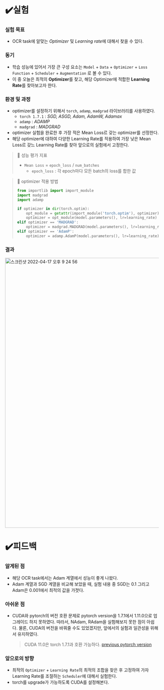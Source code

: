 # ✔️실험
### 실험 목표

- OCR task에 알맞는 *Optimizer* 및 *Learning rate*에 대해서 찾을 수 있다.

### 동기

- 학습 성능에 있어서 가장 큰 구성 요소는 `Model` + `Data` + `Optimizer` +  `Loss Function` + `Scheduler` + `Augmentation` 로 볼 수 있다.
- 이 중 오늘은 최적의 **Optimizer**를 찾고, 해당 Optimizer에 적합한 **Learning Rate**를 찾아보고자 한다.

### 환경 및 과정

- optimizer를 설정하기 위해서 `torch`, `adamp`, `madgrad` 라이브러리를 사용하였다.
  - `torch 1.7.1` : *SGD, ASGD, Adam, AdamW, Adamax*
  - `adamp` : *ADAMP*
  - `madgrad` : *MADGRAD*
- optimizer 실험을 완료한 후 가장 적은 Mean Loss르 갖는 optimizer를 선정한다.
- 해당 optimizer에 대하여 다양한 Learning Rate를 적용하여 가장 낮은 Mean Loss르 갖느 Learning Rate를 찾아 앞으로의 실험에서 고정한다.


> 📎 성능 평가 지표
> - `Mean Loss` = `epoch_loss` / `num_batches`
>   - `epoch_loss` : 각 epoch마다 모든 batch의 loss를 합한 값

> 📎 optimizer 적용 방법
> ```python
> from importlib import import_module
> import madgrad
> import adamp
> 
> if optimizer in dir(torch.optim):
>     opt_module = getattr(import_module('torch.optim'), optimizer)
>     optimizer = opt_module(model.parameters(), lr=learning_rate)
> elif optimizer == 'MADGRAD':
>     optimizer = madgrad.MADGRAD(model.parameters(), lr=learning_rate)
> elif optimizer == 'AdamP':
>     optimizer = adamp.AdamP(model.parameters(), lr=learning_rate)
> ```

### 결과

<img width="880" alt="스크린샷 2022-04-17 오후 9 24 56" src="https://user-images.githubusercontent.com/57162812/163714171-c930fed3-3b0c-4f96-998b-727cfbaafb5c.png">

# ✔️피드백
### 알게된 점
- 해당 OCR task에서는 Adam 계열에서 성능이 좋게 나왔다.
- Adam 계열과 SGD 계열을 비교해 보았을 때, 실험 내용 중 SGD는 0.1 그리고 Adam은 0.001에서 최적의 값을 가졋다.

### 아쉬운 점
- CUDA와 pytorch의 버전 호환 문제로 pytorch version을 1.7.1에서 1.11.0으로 업그레이드 하지 못하였다. 따라서, NAdam, RAdam을 실험해보지 못한 점이 아쉽다. 물론, CUDA의 버전을 바꿔줄 수도 있었겠지만, 앞에서의 실험과 일관성을 위해서 유지하였다.  
  > CUDA 11.0은 torch 1.7.1과 호환 가능하다.
  [previous pytorch version](https://pytorch.org/get-started/previous-versions/)
  
### 앞으로의 방향
- 최적의 `Optimizer` + `Learning Rate`의 최적의 조합을 찾은 후 고정하여 가자 Learning Rate를 조절하는 `Scheduler`에 대해서 실험한다.
- torch를 upgrade가 가능하도록 CUDA를 설정해본다.






